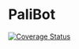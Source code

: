 # PaliBot

[![Coverage Status](https://coveralls.io/repos/github/tickleBritches/palibot/badge.svg?branch=main)](https://coveralls.io/github/tickleBritches/palibot?branch=main)
